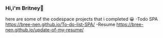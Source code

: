 ### Hi,i'm Britney👋


here are some of the codespace projects that i completed 😀
-Todo SPA  https://bree-nen.github.io/To-do-list-SPA/
-Resume https://bree-nen.github.io/update-of-my-resume/

<!--
**bree-nen/bree-nen** is a ✨ _special_ ✨ repository because its `README.md` (this file) appears on your GitHub profile.

Here are some ideas to get you started:

- 🔭 I’m currently working on ...
- 🌱 I’m currently learning ...
- 👯 I’m looking to collaborate on ...
- 🤔 I’m looking for help with ...
- 💬 Ask me about ...
- 📫 How to reach me: ...
- 😄 Pronouns: ...
- ⚡ Fun fact: ...
-->
